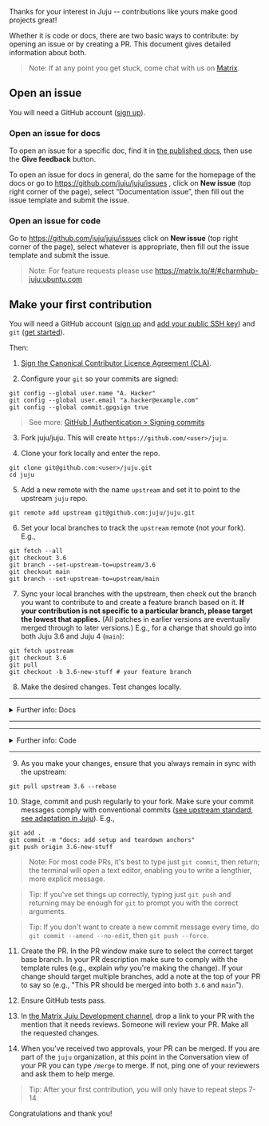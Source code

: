 Thanks for your interest in Juju -- contributions like yours make good projects
great!

Whether it is code or docs, there are two basic ways to contribute: by opening
an issue or by creating a PR. This document gives detailed information about
both.

> Note: If at any point you get stuck, come chat with us on
[Matrix](https://matrix.to/#/#charmhub-juju:ubuntu.com).

## Open an issue

You will need a GitHub account ([sign up](https://github.com/signup)).

### Open an issue for docs

To open an issue for a specific doc, find it in [the published
docs](https://documentation.ubuntu.com/juju),
then use the **Give feedback** button.

To open an issue for docs in general, do the same for the homepage of the docs
 or go to https://github.com/juju/juju/issues , click on **New issue** (top
right corner of the page), select “Documentation issue”, then fill out the issue
template and submit the issue.

### Open an issue for code

Go to https://github.com/juju/juju/issues  click on **New issue** (top right
corner of the page), select whatever is appropriate, then fill out the issue
template and submit the issue.

> Note: For feature requests please use
https://matrix.to/#/#charmhub-juju:ubuntu.com

## Make your first contribution

You will need a GitHub account ([sign up](https://github.com/signup) and [add
your public SSH key](https://github.com/settings/ssh)) and `git` ([get
started](https://git-scm.com/book/en/v2/Getting-Started-What-is-Git%3F)).

Then:

1. [Sign the Canonical Contributor Licence Agreement
   (CLA)](https://ubuntu.com/legal/contributors).

2. Configure your `git` so your commits are signed:

```
git config --global user.name "A. Hacker"
git config --global user.email "a.hacker@example.com"
git config --global commit.gpgsign true
```

> See more: [GitHub | Authentication > Signing commits](https://docs.github.com/en/authentication/managing-commit-signature-verification/signing-commits)

3. Fork juju/juju. This will create `https://github.com/<user>/juju`.

4. Clone your fork locally and enter the repo.

```
git clone git@github.com:<user>/juju.git
cd juju
```

5. Add a new remote with the name `upstream` and set it to point to the upstream
   `juju` repo.

```
git remote add upstream git@github.com:juju/juju.git
```

6. Set your local branches to track the `upstream` remote (not your fork). E.g.,

```
git fetch --all
git checkout 3.6
git branch --set-upstream-to=upstream/3.6
git checkout main
git branch --set-upstream-to=upstream/main
```

7. Sync your local branches with the upstream, then check out the branch you
   want to contribute to and create a feature branch based on it. **If your
   contribution is not specific to a particular branch, please target the lowest that
   applies.** (All patches in earlier versions are eventually merged through to later
   versions.) E.g., for a change that should go into both Juju 3.6 and Juju 4
   (`main`):

```
git fetch upstream
git checkout 3.6
git pull
git checkout -b 3.6-new-stuff # your feature branch
```

8. Make the desired changes. Test changes locally.


----------------
<details>

<summary>Further info: Docs</summary>

The documentation is in `juju/docs`.

If you create a new page make sure to index it appropriately in the correct
overview page (usually, an index page in the directory where you've created the
page). If you delete a page, make sure to set up a redirect in the
`juju/docs/redirects.txt` file.

### Standards

All changes should follow the existing patterns, including
[Diátaxis](https://diataxis.fr), the [Canonical Documentation Style
Guide](https://docs.ubuntu.com/styleguide/en), the modular structure, the
cross-referencing pattern, [MyST
Markdown](https://canonical-documentation-with-sphinx-and-readthedocscom.readthedocs-hosted.com/style-guide-myst/),
etc.
[Coding style guide](STYLE.md), the coding style guidelines used in the Juju codebase.

### Testing

Changes should be inspected by building the docs and fixing any issues
discovered that way. To preview the docs as they will be rendered on RTD, in
`juju/docs` run `make run` and open the provided link in a browser. If you get
errors, try `make clean`, then `make run` again. For other checks, see `make
[Tab]` and select the command for the desired check.

> Note: If you are building locally on an Ubuntu Cloud VM or a container, you may experience issues accessing the page from a browser. To resolve this, add the export variable to your shell `export SPHINX_HOST=0.0.0.0`

</details>

----------------

----------------
<details>

<summary>Further info: Code</summary>

### Installing Go

`juju` is written in [Go](https://go.dev/). To install Go see [Go
docs](https://golang.org/doc/install#install).

### Building Juju and its dependencies

Fork and clone the Juju repo, then navigate to the root directory and run `make
install`:

```
git clone https://github.com/<user>/juju.git
cd juju
make install
```

### Updating Go dependencies

Juju uses Go modules to manage dependencies. To update a dependency, use the
following, ensuring that the dependency is using a version where possible, or a
commit hash if not available:


```
go get -u github.com/the/dependency@v1.2.3
go mod tidy
```

### Standards

See the project's [coding style guide](STYLE.md), the coding style guidelines used in the Juju codebase.

### Testing

Some tests may require local lxd to be installed, see
[installing lxd via snap](https://stgraber.org/2016/10/17/lxd-snap-available/).

Juju uses the `gocheck` testing framework, which is automatically installed
as a dependency of `juju`. You can read more about `gocheck` at
http://godoc.org/gopkg.in/check.v1. `gocheck` is integrated into the source of
each package so the standard `go test` command is used to run `gocheck` tests.
For example:

```
go test -v github.com/juju/juju/core/config
```

By default `gocheck` will run all tests
in a package, selected tests can by run by passing `-gocheck.f` to match a
subset of test names.

```
go test -gocheck.f '$REGEX'
```


### Testing and MongoDB

Many tests use a standalone instance of `mongod` as part of their setup. The
`mongod` binary found in `$PATH` is executed by these suites.  If you don't
already have MongoDB installed, run

```
make install-mongo-dependencies
```

### Other

For more information see [CODING.md](CODING.md)

</details>

----------------



9. As you make your changes, ensure that you always remain in sync with the upstream:

```
git pull upstream 3.6 --rebase
```

10. Stage, commit and push regularly to your fork. Make sure your commit messages
    comply with conventional commits ([see upstream
    standard](https://www.conventionalcommits.org/en/v1.0.0/), [see adaptation in
    Juju](./docs/contributor/reference/conventional-commits.md)). E.g.,

```
git add .
git commit -m "docs: add setup and teardown anchors"
git push origin 3.6-new-stuff
```

> Note: For most code PRs, it's best to type just `git commit`, then return; the
terminal will open a text editor, enabling you to write a lengthier, more
explicit message.

> Tip: If you've set things up correctly, typing just `git push` and returning
may be enough for `git` to prompt you with the correct arguments.

> Tip: If you don't want to create a new commit message every time, do
`git commit --amend --no-edit`, then `git push --force`.

11. Create the PR. In the PR window make sure to select the correct target base
    branch. In your PR description make sure to comply with the template rules (e.g.,
    explain _why_ you're making the change). If your change should target multiple
    branches, add a note at the top of your PR to say so (e.g., "This PR should be
    merged into both `3.6` and `main`").

12. Ensure GitHub tests pass.

13. In [the Matrix Juju Development
    channel](https://matrix.to/#/#charmhub-jujudev:ubuntu.com), drop a link to your
    PR with the mention that it needs reviews. Someone will review your PR. Make all
    the requested changes.

14. When you've received two approvals, your PR can be merged. If you are part
    of the `juju` organization, at this point in the Conversation view of your PR
    you can type `/merge` to merge. If not, ping one of your reviewers and ask them
    to help merge.

> Tip: After your first contribution, you will only have to repeat steps 7-14.

Congratulations and thank you!
